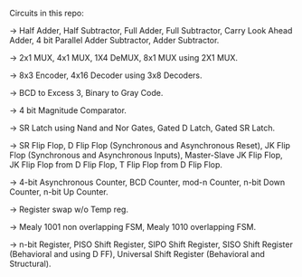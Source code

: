 Circuits in this repo:

-> Half Adder, Half Subtractor, Full Adder, Full Subtractor, Carry Look Ahead Adder, 4 bit Parallel Adder Subtractor, Adder Subtractor.

-> 2x1 MUX, 4x1 MUX, 1X4 DeMUX, 8x1 MUX using 2X1 MUX.

-> 8x3 Encoder, 4x16 Decoder using 3x8 Decoders.

-> BCD to Excess 3, Binary to Gray Code.

-> 4 bit Magnitude Comparator.

-> SR Latch using Nand and Nor Gates, Gated D Latch, Gated SR Latch.

-> SR Flip Flop, D Flip Flop (Synchronous and Asynchronous Reset), JK Flip Flop (Synchronous and Asynchronous Inputs), Master-Slave JK Flip Flop, JK Flip Flop from D Flip Flop, T Flip Flop from D Flip Flop.

-> 4-bit Asynchronous Counter, BCD Counter, mod-n Counter, n-bit Down Counter, n-bit Up Counter.

-> Register swap w/o Temp reg.

-> Mealy 1001 non overlapping FSM, Mealy 1010 overlapping FSM.

-> n-bit Register, PISO Shift Register, SIPO Shift Register, SISO Shift Register (Behavioral and using D FF), Universal Shift Register (Behavioral and Structural).
